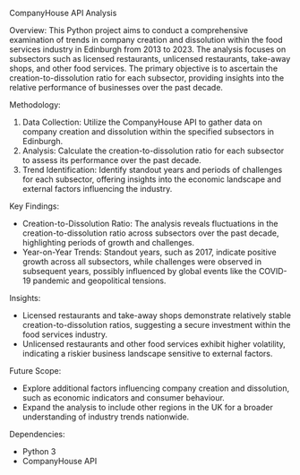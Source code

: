 CompanyHouse API Analysis

Overview:
This Python project aims to conduct a comprehensive examination of trends in company creation and dissolution within the food services industry in Edinburgh from 2013 to 2023. The analysis focuses on subsectors such as licensed restaurants, unlicensed restaurants, take-away shops, and other food services. The primary objective is to ascertain the creation-to-dissolution ratio for each subsector, providing insights into the relative performance of businesses over the past decade. 

Methodology:
1. Data Collection: Utilize the CompanyHouse API to gather data on company creation and dissolution within the specified subsectors in Edinburgh.
2. Analysis: Calculate the creation-to-dissolution ratio for each subsector to assess its performance over the past decade.
3. Trend Identification: Identify standout years and periods of challenges for each subsector, offering insights into the economic landscape and external factors influencing the industry.

Key Findings:
- Creation-to-Dissolution Ratio: The analysis reveals fluctuations in the creation-to-dissolution ratio across subsectors over the past decade, highlighting periods of growth and challenges.
- Year-on-Year Trends: Standout years, such as 2017, indicate positive growth across all subsectors, while challenges were observed in subsequent years, possibly influenced by global events like the COVID-19 pandemic and geopolitical tensions.

Insights:
- Licensed restaurants and take-away shops demonstrate relatively stable creation-to-dissolution ratios, suggesting a secure investment within the food services industry.
- Unlicensed restaurants and other food services exhibit higher volatility, indicating a riskier business landscape sensitive to external factors.

Future Scope:
- Explore additional factors influencing company creation and dissolution, such as economic indicators and consumer behaviour.
- Expand the analysis to include other regions in the UK for a broader understanding of industry trends nationwide.

Dependencies:
- Python 3
- CompanyHouse API


